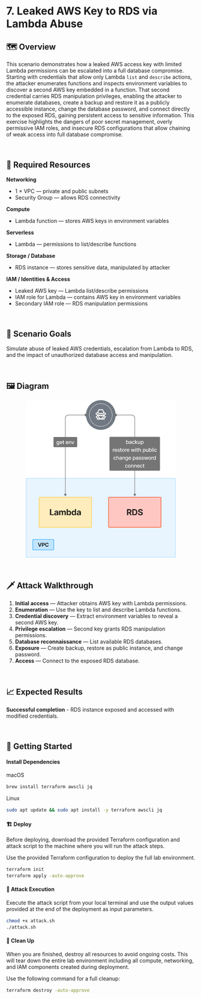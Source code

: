 # 7. Leaked AWS Key to RDS via Lambda Abuse

## 🗺️ Overview
This scenario demonstrates how a leaked AWS access key with limited Lambda permissions can be escalated into a full database compromise.
Starting with credentials that allow only Lambda `list` and `describe` actions, the attacker enumerates functions and inspects environment variables to discover a second AWS key embedded in a function. That second credential carries RDS manipulation privileges, enabling the attacker to enumerate databases, create a backup and restore it as a publicly accessible instance, change the database password, and connect directly to the exposed RDS, gaining persistent access to sensitive information.
This exercise highlights the dangers of poor secret management, overly permissive IAM roles, and insecure RDS configurations that allow chaining of weak access into full database compromise.

&nbsp;

## 🧩 Required Resources

**Networking**
- 1 × VPC — private and public subnets  
- Security Group — allows RDS connectivity

**Compute**
- Lambda function — stores AWS keys in environment variables

**Serverless**
- Lambda — permissions to list/describe functions

**Storage / Database**
- RDS instance — stores sensitive data, manipulated by attacker

**IAM / Identities & Access**
- Leaked AWS key — Lambda list/describe permissions  
- IAM role for Lambda — contains AWS key in environment variables  
- Secondary IAM role — RDS manipulation permissions

&nbsp;

## 🎯 Scenario Goals
Simulate abuse of leaked AWS credentials, escalation from Lambda to RDS, and the impact of unauthorized database access and manipulation.

&nbsp;

## 🖼️ Diagram
<img src="./diagram.png" alt="Diagram" width="400" style="display:block; margin:auto;" />

&nbsp;

## 🗡️ Attack Walkthrough
1. **Initial access** — Attacker obtains AWS key with Lambda permissions.  
2. **Enumeration** — Use the key to list and describe Lambda functions.  
3. **Credential discovery** — Extract environment variables to reveal a second AWS key.  
4. **Privilege escalation** — Second key grants RDS manipulation permissions.  
5. **Database reconnaissance** — List available RDS databases.  
6. **Exposure** — Create backup, restore as public instance, and change password.  
7. **Access** — Connect to the exposed RDS database.

&nbsp;

## 📈 Expected Results

**Successful completion** - RDS instance exposed and accessed with modified credentials.

&nbsp;

## 🚀 Getting Started

#### Install Dependencies
macOS
```bash
brew install terraform awscli jq
```
Linux
```bash
sudo apt update && sudo apt install -y terraform awscli jq
```

#### 🏗️ Deploy
Before deploying, download the provided Terraform configuration and attack script to the machine where you will run the attack steps.

Use the provided Terraform configuration to deploy the full lab environment.

```bash
terraform init
terraform apply -auto-approve
```

#### 🎯 Attack Execution
Execute the attack script from your local terminal and use the output values provided at the end of the deployment as input parameters.

```bash
chmod +x attack.sh
./attack.sh
```

#### 🧹 Clean Up
When you are finished, destroy all resources to avoid ongoing costs. This will tear down the entire lab environment including all compute, networking, and IAM components created during deployment.

Use the following command for a full cleanup:

```bash
terraform destroy -auto-approve
```
